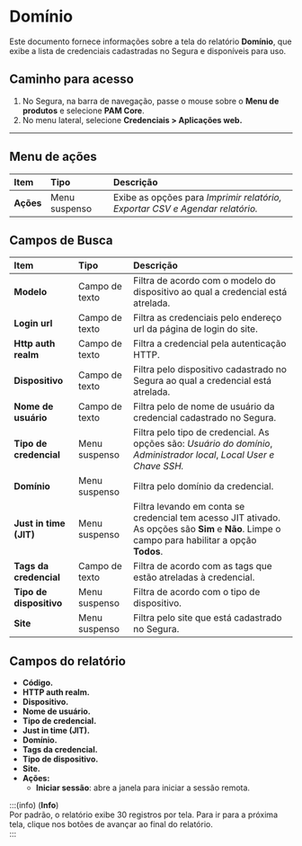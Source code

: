 # Domínio

Este documento fornece informações sobre a tela do relatório **Domínio**, que exibe a lista de credenciais cadastradas no Segura e disponíveis para uso.

## Caminho para acesso
1. No Segura, na barra de navegação, passe o mouse sobre o **Menu de produtos** e selecione **PAM Core**.  
2. No menu lateral, selecione **Credenciais  > Aplicações web.**

---
## Menu de ações
| **Item**  | **Tipo** | **Descrição** |
| :---- | :---- | :---- |
| **Ações** | Menu suspenso | Exibe as opções para *Imprimir relatório, Exportar CSV e Agendar relatório.* |

## Campos de Busca
| **Item** | **Tipo** | **Descrição** |
| :---- | :---- | :---- |
| **Modelo** | Campo de texto | Filtra de acordo com o modelo do dispositivo ao qual a credencial está atrelada. |
| **Login url** | Campo de texto | Filtra as credenciais pelo endereço url da página de login do site. |
| **Http auth realm** | Campo de texto | Filtra a credencial pela autenticação HTTP. |
| **Dispositivo** | Campo de texto | Filtra pelo dispositivo cadastrado no Segura ao qual a credencial está atrelada. |
| **Nome de usuário** | Campo de texto | Filtra pelo de nome de usuário da credencial cadastrado no Segura. |
| **Tipo de credencial** | Menu suspenso | Filtra pelo tipo de credencial. As opções são: *Usuário do domínio*, *Administrador local*, *Local User* *e Chave SSH.* |
| **Domínio** | Menu suspenso | Filtra pelo domínio da credencial. |
| **Just in time (JIT)** | Menu suspenso | Filtra levando em conta se credencial tem acesso JIT ativado. As opções são **Sim** e **Não**. Limpe o campo para habilitar a opção **Todos**. |
| **Tags da credencial** | Campo de texto | Filtra de acordo com as tags que estão atreladas à credencial. |
| **Tipo de dispositivo** | Menu suspenso | Filtra de acordo com o tipo de dispositivo. |
| **Site** | Menu suspenso | Filtra pelo site que está cadastrado no Segura. |

## Campos do relatório
* **Código.**  
* **HTTP auth realm.**  
* **Dispositivo.**  
* **Nome de usuário.**  
* **Tipo de credencial.**  
* **Just in time (JIT).**  
* **Domínio.**  
* **Tags da credencial.**  
* **Tipo de dispositivo.**  
* **Site.**  
* **Ações:**  
  * **Iniciar sessão**: abre a janela para iniciar a sessão remota.

:::(info) (**Info**)  
Por padrão, o relatório exibe 30 registros por tela. Para ir para a próxima tela, clique nos botões de avançar ao final do relatório.  
:::  

